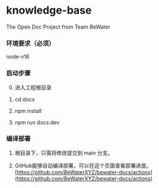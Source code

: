 # knowledge-base

The Open Doc Project from Team BeWater

### 环境要求（必须）

node-v16

### 启动步骤

0. 进入工程根目录

1. cd docs

2. npm install

3. npm run docs:dev

### 编译部署

1. 根目录下，只需将修改提交到 main 分支。

2. GitHub能够自动编译部署，可以在这个页面查看部署进度。[https://github.com/BeWaterXYZ/bewater-docs/actions](https://github.com/BeWaterXYZ/bewater-docs/actions)
